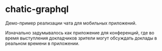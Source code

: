 # chatic-graphql
Демо-пример реализации чата для мобильных приложений.

Изначально задумывалось как приложение для конференций, где во время выступления докладчиков зрители могут обсуждать доклады в реальном времени в приложении.
